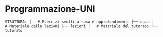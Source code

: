 # Programmazione-UNI

`
STRUTTURA:
│   # Esercizi svolti a casa e approfondimenti
├── casa
│   # Materiale delle lezioni
├── lezioni
│   # Materiale del tutorato
└── tutorato
`